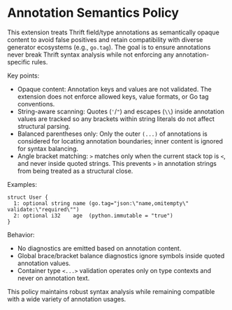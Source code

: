 # Annotation Semantics Policy

This extension treats Thrift field/type annotations as semantically opaque content to avoid false positives and retain compatibility with diverse generator ecosystems (e.g., `go.tag`). The goal is to ensure annotations never break Thrift syntax analysis while not enforcing any annotation-specific rules.

Key points:

- Opaque content: Annotation keys and values are not validated. The extension does not enforce allowed keys, value formats, or Go tag conventions.
- String-aware scanning: Quotes (`'`/`"`) and escapes (`\\`) inside annotation values are tracked so any brackets within string literals do not affect structural parsing.
- Balanced parentheses only: Only the outer `(...)` of annotations is considered for locating annotation boundaries; inner content is ignored for syntax balancing.
- Angle bracket matching: `>` matches only when the current stack top is `<`, and never inside quoted strings. This prevents `>` in annotation strings from being treated as a structural close.

Examples:

```thrift
struct User {
  1: optional string name (go.tag="json:\"name,omitempty\" validate:\"required\"")
  2: optional i32    age  (python.immutable = "true")
}
```

Behavior:

- No diagnostics are emitted based on annotation content.
- Global brace/bracket balance diagnostics ignore symbols inside quoted annotation values.
- Container type `<...>` validation operates only on type contexts and never on annotation text.

This policy maintains robust syntax analysis while remaining compatible with a wide variety of annotation usages.
